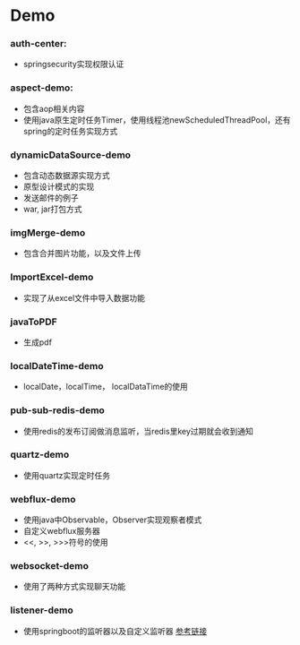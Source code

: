 # Demo

### auth-center:
* springsecurity实现权限认证
### aspect-demo:
 * 包含aop相关内容
 * 使用java原生定时任务Timer，使用线程池newScheduledThreadPool，还有spring的定时任务实现方式
### dynamicDataSource-demo
* 包含动态数据源实现方式
* 原型设计模式的实现
* 发送邮件的例子
* war, jar打包方式
### imgMerge-demo
* 包含合并图片功能，以及文件上传
### ImportExcel-demo
* 实现了从excel文件中导入数据功能
### javaToPDF
* 生成pdf
### localDateTime-demo
* localDate，localTime， localDataTime的使用
### pub-sub-redis-demo
* 使用redis的发布订阅做消息监听，当redis里key过期就会收到通知
### quartz-demo
* 使用quartz实现定时任务
### webflux-demo
* 使用java中Observable，Observer实现观察者模式
* 自定义webflux服务器
* <<, >>, >>>符号的使用
### websocket-demo
* 使用了两种方式实现聊天功能
### listener-demo
* 使用springboot的监听器以及自定义监听器    [参考链接](https://blog.csdn.net/heshengfu1211/article/details/107420725?utm_medium=distribute.pc_relevant.none-task-blog-baidujs_title-4&spm=1001.2101.3001.4242)
